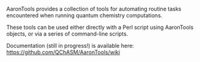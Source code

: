 AaronTools provides a collection of tools for automating routine tasks encountered when running quantum chemistry computations.

These tools can be used either directly with a Perl script using AaronTools objects, or via a series of command-line scripts. 

Documentation (still in progress!) is available here: https://github.com/QChASM/AaronTools/wiki
